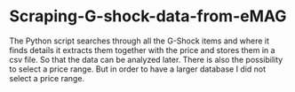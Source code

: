 # Scraping-G-shock-data-from-eMAG
The Python script searches through all the G-Shock items and where it finds details it extracts them together with the price and stores them in a csv file. So that the data can be analyzed later.
There is also the possibility to select a price range. But in order to have a larger database I did not select a price range.

